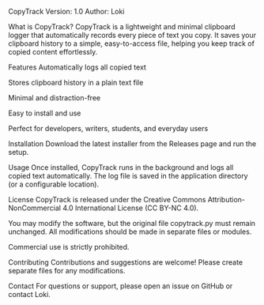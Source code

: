 CopyTrack
Version: 1.0
Author: Loki

What is CopyTrack?
CopyTrack is a lightweight and minimal clipboard logger that automatically records every piece of text you copy. It saves your clipboard history to a simple, easy-to-access file, helping you keep track of copied content effortlessly.

Features
Automatically logs all copied text

Stores clipboard history in a plain text file

Minimal and distraction-free

Easy to install and use

Perfect for developers, writers, students, and everyday users

Installation
Download the latest installer from the Releases page and run the setup.

Usage
Once installed, CopyTrack runs in the background and logs all copied text automatically. The log file is saved in the application directory (or a configurable location).

License
CopyTrack is released under the Creative Commons Attribution-NonCommercial 4.0 International License (CC BY-NC 4.0).

You may modify the software, but the original file copytrack.py must remain unchanged. All modifications should be made in separate files or modules.

Commercial use is strictly prohibited.

Contributing
Contributions and suggestions are welcome! Please create separate files for any modifications.

Contact
For questions or support, please open an issue on GitHub or contact Loki.
